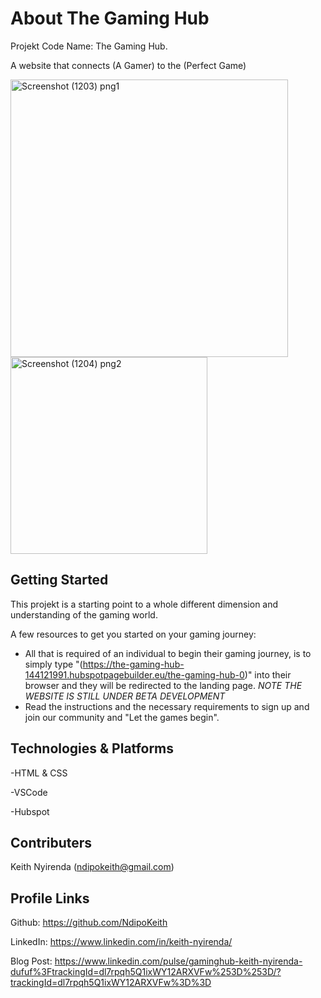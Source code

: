 # About The Gaming Hub

Projekt Code Name: The Gaming Hub.

A website that connects (A Gamer) to the (Perfect Game)

<img width="444" alt="Screenshot (1203) png1" src="https://github.com/NdipoKeith/The_Gaming_Hub/assets/75925228/8c919ada-1532-41d3-97f5-d28db1db249b">
<img width="315" alt="Screenshot (1204) png2" src="https://github.com/NdipoKeith/The_Gaming_Hub/assets/75925228/6153a8a2-638d-45a0-a7cb-40369fe13c42">


## Getting Started

This projekt is a starting point to a whole different dimension and understanding of the gaming world.

A few resources to get you started on your gaming journey:

- All that is required of an individual to begin their gaming journey, is to simply type "(https://the-gaming-hub-144121991.hubspotpagebuilder.eu/the-gaming-hub-0)"
into their browser and they will be redirected to the landing page. *NOTE THE WEBSITE IS STILL UNDER BETA DEVELOPMENT*
- Read the instructions and the necessary requirements to sign up and join our community and "Let the games begin".


## Technologies & Platforms

-HTML & CSS

-VSCode

-Hubspot


## Contributers

Keith Nyirenda (ndipokeith@gmail.com)


## Profile Links

Github: https://github.com/NdipoKeith

LinkedIn: https://www.linkedin.com/in/keith-nyirenda/

Blog Post: https://www.linkedin.com/pulse/gaminghub-keith-nyirenda-dufuf%3FtrackingId=dl7rpqh5Q1ixWY12ARXVFw%253D%253D/?trackingId=dl7rpqh5Q1ixWY12ARXVFw%3D%3D
